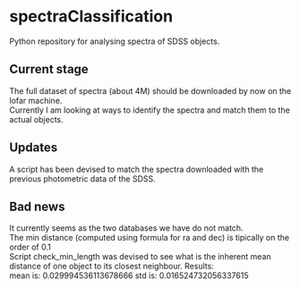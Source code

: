 # spectraClassification
Python repository for analysing spectra of SDSS objects.

## Current stage
The full dataset of spectra (about 4M) should be downloaded by now on the lofar machine.  
Currently I am looking at ways to identify the spectra and match them to the actual objects.  


## Updates
A script has been devised to match the spectra downloaded with the previous photometric data of the SDSS.  




## Bad news
It currently seems as the two databases we have do not match.  
The min distance (computed using formula for ra and dec) is tipically on the order of 0.1  
Script check_min_length was devised to see what is the inherent mean distance of one object to its closest neighbour. Results:  
mean is: 0.029994536113678666
std is: 0.016524732056337615
